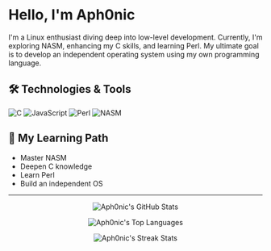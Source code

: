 # Hello, I'm Aph0nic

I'm a Linux enthusiast diving deep into low-level development. Currently, I'm exploring NASM, enhancing my C skills, and learning Perl. My ultimate goal is to develop an independent operating system using my own programming language.

## 🛠️ Technologies & Tools

![C](https://img.shields.io/badge/-C-00599C?style=flat&logo=c&logoColor=white)
![JavaScript](https://img.shields.io/badge/-JavaScript-F7DF1E?style=flat&logo=javascript&logoColor=black)
![Perl](https://img.shields.io/badge/-Perl-39457E?style=flat&logo=perl&logoColor=white)
![NASM](https://img.shields.io/badge/-NASM-000000?style=flat&logo=assembly&logoColor=white)

## 🎯 My Learning Path

- Master NASM
- Deepen C knowledge
- Learn Perl
- Build an independent OS

---

<p align="center">
  <img src="https://github-readme-stats.vercel.app/api?username=Aph0nic&show_icons=true&theme=dark&hide_title=true" alt="Aph0nic's GitHub Stats" />
</p>

<p align="center">
  <img src="https://github-readme-stats.vercel.app/api/top-langs/?username=Aph0nic&layout=compact&theme=dark" alt="Aph0nic's Top Languages" />
</p>

<p align="center">
  <img src="https://streak-stats.demolab.com/?user=Aph0nic&theme=dark&hide_border=true" alt="Aph0nic's Streak Stats" />
</p>
